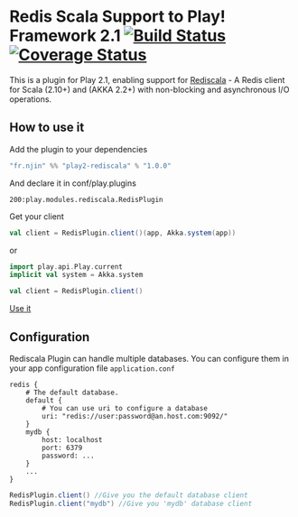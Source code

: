 # Redis Scala Support to Play! Framework 2.1 [![Build Status](https://travis-ci.org/njin-fr/play2-rediscala.png?branch=master)](https://travis-ci.org/njin-fr/play2-rediscala) [![Coverage Status](https://coveralls.io/repos/njin-fr/play2-rediscala/badge.png)](https://coveralls.io/r/njin-fr/play2-rediscala)

This is a plugin for Play 2.1, enabling support for [Rediscala](https://github.com/etaty/rediscala) - A Redis client for Scala (2.10+) and (AKKA 2.2+) with non-blocking and asynchronous I/O operations.

## How to use it

Add the plugin to your dependencies

```scala
"fr.njin" %% "play2-rediscala" % "1.0.0"
```

And declare it in conf/play.plugins

```
200:play.modules.rediscala.RedisPlugin
```

Get your client

```scala
val client = RedisPlugin.client()(app, Akka.system(app))
```

or

```scala
import play.api.Play.current
implicit val system = Akka.system

val client = RedisPlugin.client()
```

[Use it](https://github.com/etaty/rediscala)

## Configuration

Rediscala Plugin can handle multiple databases. You can configure them in your app configuration file `application.conf`

```
redis {
	# The default database.
	default {
		# You can use uri to configure a database
		uri: "redis://user:password@an.host.com:9092/"
	}
	mydb {
		host: localhost
		port: 6379
		password: ...
	}
	...
}
```

```scala
RedisPlugin.client() //Give you the default database client
RedisPlugin.client("mydb") //Give you 'mydb' database client
```
